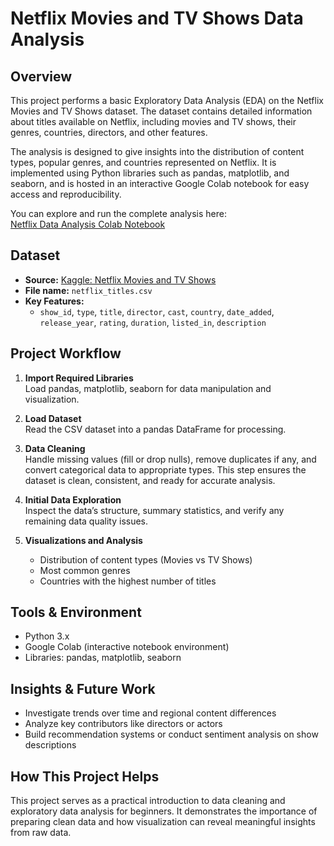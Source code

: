 # Netflix Movies and TV Shows Data Analysis

## Overview

This project performs a basic Exploratory Data Analysis (EDA) on the Netflix Movies and TV Shows dataset. The dataset contains detailed information about titles available on Netflix, including movies and TV shows, their genres, countries, directors, and other features.

The analysis is designed to give insights into the distribution of content types, popular genres, and countries represented on Netflix. It is implemented using Python libraries such as pandas, matplotlib, and seaborn, and is hosted in an interactive Google Colab notebook for easy access and reproducibility.

You can explore and run the complete analysis here:  
[Netflix Data Analysis Colab Notebook](https://colab.research.google.com/drive/17w4fmKexcDeWiuj2H8_sdcLGv5XRQJyT#scrollTo=QUMXVcJ0AR6b)

## Dataset

- **Source:** [Kaggle: Netflix Movies and TV Shows](https://www.kaggle.com/datasets/shivamb/netflix-shows)
- **File name:** `netflix_titles.csv`
- **Key Features:**
  - `show_id`, `type`, `title`, `director`, `cast`, `country`, `date_added`, `release_year`, `rating`, `duration`, `listed_in`, `description`

## Project Workflow

1. **Import Required Libraries**  
   Load pandas, matplotlib, seaborn for data manipulation and visualization.

2. **Load Dataset**  
   Read the CSV dataset into a pandas DataFrame for processing.

3. **Data Cleaning**  
   Handle missing values (fill or drop nulls), remove duplicates if any, and convert categorical data to appropriate types. This step ensures the dataset is clean, consistent, and ready for accurate analysis.

4. **Initial Data Exploration**  
   Inspect the data’s structure, summary statistics, and verify any remaining data quality issues.

5. **Visualizations and Analysis**  
   - Distribution of content types (Movies vs TV Shows)  
   - Most common genres  
   - Countries with the highest number of titles

## Tools & Environment

- Python 3.x  
- Google Colab (interactive notebook environment)  
- Libraries: pandas, matplotlib, seaborn

## Insights & Future Work

- Investigate trends over time and regional content differences  
- Analyze key contributors like directors or actors  
- Build recommendation systems or conduct sentiment analysis on show descriptions

## How This Project Helps

This project serves as a practical introduction to data cleaning and exploratory data analysis for beginners. It demonstrates the importance of preparing clean data and how visualization can reveal meaningful insights from raw data.

